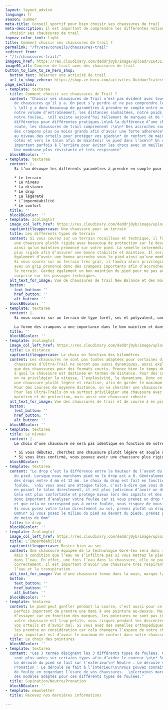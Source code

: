 ```yaml
---
layout: layout_advice
language: fr
season: summer
meta-title: Conseil sportif pour bien choisir ses chaussures de trail
meta-description: Il est important de comprendre les différentes notions pour bien
  choisir ses chaussures de trail
topnav_color_text: light
title: Comment choisir ses chaussures de trail ?
permalink: "/fr/ete/conseils/chaussures-trail"
redirect_from:
- "/fr/chaussures-trail/"
image01_href: https://res.cloudinary.com/deddrj0yb/image/upload/v1643111394/website/Conseil%20Equiepement/IMG20210424154703_01_fatprs.jpg
image01_alt: Coureur de trail avec des chaussures de trail
button_to_link_to_ze_hero_shop:
  button_text: Réserver une activité de trail
  url_to_shop_zehero: https://shop.ze-hero.com/activites-Outdoor?calessonstype=all&catypegenderlistsummer=all&calessonsactivitytype=Trail&start-date=
page_sections:
- template: textarea
  title: Comment choisir ses chaussures de Trail ?
  content: "Choisir ses chaussures de Trail n’est pas évident avec tous ces choix
    de chaussures qu’il y a. On peut s’y perdre et ne pas comprendre les différences.
    \ \nIl y a donc beaucoup de paramètres à prendre en compte entre notre lieu d’habitation,
    notre volume d’entraînement, les distances souhaitées, notre poids, notre niveau,
    notre foulée…  \nIl existe aujourd’hui tellement de marques et de types de chaussures
    différentes pour différentes pratiques.\n\nA la différence d’une chaussure de
    route, les chaussures de trail comprennent :\n\n* Des accroches sous la semelles,
    des crampons plus ou moins grands afin d’avoir une forte adhérence\n* Une protection
    au niveau des orteils pour protéger vos pieds\n* Un renfort de maintien sur les
    côtés et vers le talon afin de maintenir le pied dans l’axe\n* Un confort plus
    important parfois à l’arrière pour éviter les chocs avec un meilleur amorti\n*
    Une membrane plus résistante et très respirante"
  blockBGcolor: ''
- template: textarea
  content: |-
    Si l’on découpe les différents paramètres à prendre en compte pour choisir une chaussure de trail, on retrouverai :

    * Le terrain
    * Le niveau
    * La distance
    * Le drop
    * La légèreté
    * L’imperméabilité
    * Le confort
  title: ''
  blockBGcolor: ''
- template: 2colimgtxt
  image_col_left_href: https://res.cloudinary.com/deddrj0yb/image/upload/v1643111394/website/Conseil%20Equiepement/IMG_20200619_113738_lnusnr.jpg
  captiontitleuppercase: Une chaussure pour un terrain
  title: Les différents types de terrain
  content: Si vous courez sur un terrain rocailleux et technique, il faudra alors
    une chaussure plutôt rigide avec beaucoup de protection sur le devant du pied,
    ainsi qu’un maintien prononcé sur votre pied. La semelle intermédiaire sera alors
    plus rigide afin d’assurer une bonne stabilité et maintien. Il sera nécessaire
    également d’avoir une bonne accroche sous le pied ainsi qu’une membrane résistante.
    Si vous courez sur un terrain très gras, il faudra alors privilégier une chaussure
    avec un grip prononcé donc des crampons importants afin d’accrocher au maximum
    le terrain. Gardez également un bon maintien du pied pour ne pas avoir de mauvaise
    surprise sur les passages techniques.
  alt_text_for_image: Vue de chaussures de trail New Balance et des montagne en altitude
  button:
    text_button: ''
    href_button: ''
    alt_button: ''
  blockBGcolor: ''
- template: textarea
  content: |-
    Si vous courez sur un terrain de type forêt, sec et polyvalent, une chaussure plus souple sera idéale. Il ne sera pas nécessaire d’avoir des crampons importants dessus. Afin de garder le maximum d’efficacité, prenez donc une chaussure plutôt légère et souple. Si vous courez dans la neige, il faudra surtout chercher une chaussure avec des crampons beaucoup plus grands, plutôt imperméables accompagnés de guêtres.

    La forme des crampons a une importance dans le bon maintien et dans l’accroche de la chaussure sur le terrain. Ils sont généralement placés avec la pointe vers l’avant pour l’avant du pied et inversement pour l’arrière. Lorsque les formes de crampons changent, c’est aussi pour améliorer la qualité de l’accroche. Cela est surtout fait pour améliorer l’accroche dans des terrains techniques lorsqu’il y a des appuis fuyants et des changements de direction. La gomme du crampon a aussi son importance. Une gomme plus tendre permettra d’avoir une meilleure tenue sur des parties glissantes et lisses, et une gomme dure aura une meilleure adhérence dans des terrains plutôt mous.
  title: ''
  blockBGcolor: ''
- template: 2colimgtxt
  image_col_left_href: https://res.cloudinary.com/deddrj0yb/image/upload/v1643111395/website/Conseil%20Equiepement/IMG_20200809_084058_jdej19.jpg
  title: La distance
  captiontitleuppercase: Le choix en fonction des kilomètres
  content: Les chaussures ne sont pas toutes adaptées pour certaines distances. Des
    chaussures d’Ultra-Trail ne seront pas aussi dynamiques, aussi explosives et réactives
    que des chaussures pour des formats courts. Prenez bien le temps de regarder ce
    à quoi la chaussure est destinée en termes de distance. Pour des courses courtes,
    on va privilégier la vitesse, l’explosivité, le dynamisme. Donc on va choisir
    une chaussure plutôt légère et réactive, afin de garder le maximum d’efficacité.
    Pour des courses de moyenne distance, on va chercher une chaussure plutôt polyvalente.
    Pour les Ultra-Trails on va surtout privilégier une chaussure avec beaucoup de
    maintien et de protection, mais aussi une chaussure robuste
  alt_text_for_image: Vue des chaussures de trail et de course à en pied en montagne
  button:
    text_button: ''
    href_button: ''
    alt_button: ''
  blockBGcolor: ''
- template: textarea
  title: Le niveau
  content: |-
    Le choix d’une chaussure ne sera pas identique en fonction de votre niveau. Si vous débutez le Trail, il ne faut pas chercher à prendre une chaussure qui demande beaucoup d’énergie et qui soit rigide.

    * Si vous débutez, cherchez une chaussure plutôt légère et souple avec de l’amorti et surtout du confort.
    * Si vous êtes confirmé, vous pouvez avoir une chaussure plus rigide, plus technique, plus renforcée.
  blockBGcolor: ''
- template: textarea
  content: "Le drop c’est la différence entre la hauteur de l’avant du pied et l’arrière
    du pied. Lorsque nous marchons pied nu le drop est a 0. Généralement on trouve
    des drops entre 4 mm et 12 mm. Le choix du drop est fait en fonction de notre
    foulée.  \nSi vous avez une attaque talon, c’est-à-dire que vous déroulez le pied
    en posant le talon directement, il est plus judicieux d’avoir un drop important.
    Cela est plus confortable et protège mieux lors des impacts et des chocs. Il est
    donc important d’analyser votre foulée car si vous prenez un drop trop faible
    et que cela ne correspond pas à votre foulée, vous risquez de vous blesser.\n\n*
    Si vous posez votre talon directement au sol, prenez plutôt un drop de plus de
    6mm\n* Si vous posez le milieu du pied au devant du pieds, prenez plutôt un drop
    de moins de 6mm"
  title: Le drop
  blockBGcolor: ''
- template: 2colimgtxt
  image_col_left_href: https://res.cloudinary.com/deddrj0yb/image/upload/v1643115609/website/Conseil%20Equiepement/IMG20210709103423_mv23ov.jpg
  title: L’imperméabilité
  captiontitleuppercase: Rester bien au sec
  content: Une chaussure équipée de la technologie Gore-tex sera donc imperméable,
    mais à condition que l’eau ne s’infiltre pas si vous mettez le pied totalement
    dans l’eau. En effet, une fois l’eau dans la chaussure, elle ne pourra pas s’évacuer
    correctement. Il est important d’avoir une chaussure très respirante pour évacuer
    l’eau et la transpiration.
  alt_text_for_image: Vue d'une chaussure tenue dans la main, marque la Sportiva
  button:
    text_button: ''
    href_button: ''
    alt_button: ''
  blockBGcolor: ''
- template: textarea
  content: Le pied peut gonfler pendant la course, c’est aussi pour cela qu’il est
    parfois important de prendre une demi à une pointure au-dessus. Mais il est important
    d’essayer car en fonction des marques, les pointures ne sont pas identiques. Si
    votre chaussure est trop petite, vous risquez pendant les descentes, de vous abîmer
    vos orteils et d’avoir mal. Si vous avez des semelles orthopédiques, il faut aussi
    les prendre en considération car cela changera l’espace de votre chaussure. Le
    plus important est d’avoir le maximum de confort dans votre chaussure.
  title: Le choix des pointures
  blockBGcolor: ''
- template: textarea
  content: "Ces 3 termes désignent les 3 différents types de foulées. Certaines chaussures
    sont plus axées sur certains types afin d’aider le coureur.\n\n* Supination :
    Le déroulé du pied se fait sur l’extérieur\n* Neutre : Le déroulé se fait à plat\n*
    Pronation : Le déroulé se fait à l’intérieur\n\nVous pouvez connaître votre type
    de foulée en regardant l’usure de vos chaussures.  \nCertaines marques proposent
    des modèles adaptés pour ces différents types de foulées."
  title: Supination/Neutre/Pronation
  blockBGcolor: ''
- template: newsletter
  title: Recevez nos dernières informations

---
```

